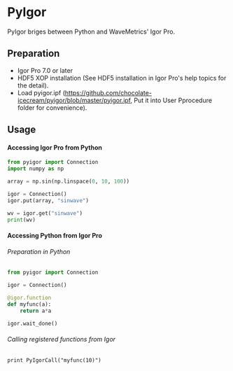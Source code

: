 # PyIgor

PyIgor briges between Python and WaveMetrics' Igor Pro.

## Preparation

- Igor Pro 7.0 or later
- HDF5 XOP installation (See HDF5 installation in Igor Pro's help topics for the detail).
- Load pyigor.ipf (https://github.com/chocolate-icecream/pyigor/blob/master/pyigor.ipf, Put it into User Pprocedure folder for convenience).

## Usage

#### Accessing Igor Pro from Python

```python
from pyigor import Connection
import numpy as np

array = np.sin(np.linspace(0, 10, 100))

igor = Connection()
igor.put(array, "sinwave")

wv = igor.get("sinwave")
print(wv)
```

#### Accessing Python from Igor Pro

###### Preparation in Python

```python
from pyigor import Connection

igor = Connection()

@igor.function
def myfunc(a):
	return a*a

igor.wait_done()
```

###### Calling registered functions from Igor

```
print PyIgorCall("myfunc(10)")
```

